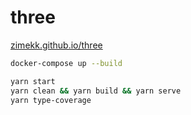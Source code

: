 # three

[zimekk.github.io/three](https://zimekk.github.io/three)

```sh
docker-compose up --build
```

```sh
yarn start
yarn clean && yarn build && yarn serve
yarn type-coverage
```
